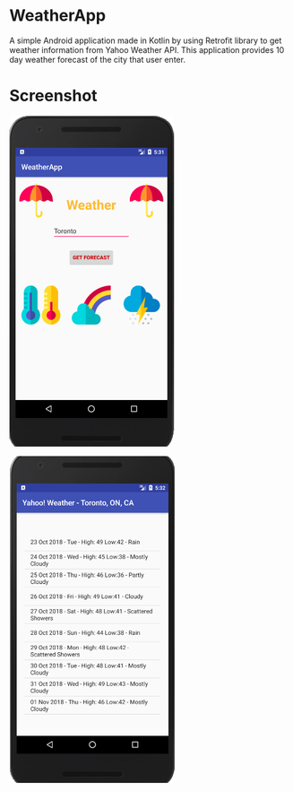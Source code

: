 # WeatherApp
A simple Android application made in Kotlin by using Retrofit library to get weather information from Yahoo Weather API. This application provides 10 day weather forecast of the city that user enter.

# Screenshot

![](images/01.png)


![](images/02.png)
